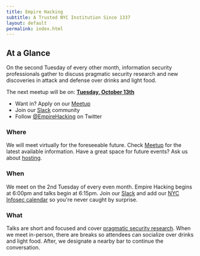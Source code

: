 ```yaml
---
title: Empire Hacking
subtitle: A Trusted NYC Institution Since 1337
layout: default
permalink: index.html
---
```


## At a Glance

On the second Tuesday of every other month, information security professionals gather to discuss pragmatic security research and new discoveries in attack and defense over drinks and light food.

The next meetup will be on: **[Tuesday, October 13th](https://www.meetup.com/Empire-Hacking/events/272536669/)**

* Want in? Apply on our [Meetup](https://www.meetup.com/Empire-Hacking/)
* Join our [Slack](https://empireslacking.herokuapp.com) community
* Follow [@EmpireHacking](https://twitter.com/EmpireHacking) on Twitter

### Where

We will meet virtually for the foreseeable future. Check [Meetup](https://www.meetup.com/Empire-Hacking/) for the latest available information. Have a great space for future events? Ask us about [hosting](/about/#host-a-meetup).

### When

We meet on the 2nd Tuesday of every even month. Empire Hacking begins at 6:00pm and talks begin at 6:15pm. Join our [Slack](https://empireslacking.herokuapp.com/) and add our [NYC Infosec calendar](https://calendar.google.com/calendar/embed?src=trailofbits.com_u4ugmlhgr0nf58s1ji8fteed2k%40group.calendar.google.com&ctz=America/New_York) so you're never caught by surprise.

### What

Talks are short and focused and cover [pragmatic security research](/archive/). When we meet in-person, there are breaks so attendees can socialize over drinks and light food. After, we designate a nearby bar to continue the conversation.
